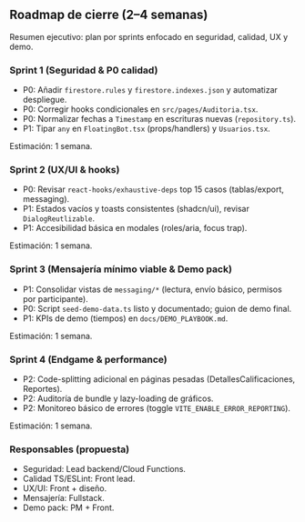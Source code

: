 ## Roadmap de cierre (2–4 semanas)

Resumen ejecutivo: plan por sprints enfocado en seguridad, calidad, UX y demo.

### Sprint 1 (Seguridad & P0 calidad)

- P0: Añadir `firestore.rules` y `firestore.indexes.json` y automatizar despliegue.
- P0: Corregir hooks condicionales en `src/pages/Auditoria.tsx`.
- P0: Normalizar fechas a `Timestamp` en escrituras nuevas (`repository.ts`).
- P1: Tipar `any` en `FloatingBot.tsx` (props/handlers) y `Usuarios.tsx`.

Estimación: 1 semana.

### Sprint 2 (UX/UI & hooks)

- P0: Revisar `react-hooks/exhaustive-deps` top 15 casos (tablas/export, messaging).
- P1: Estados vacíos y toasts consistentes (shadcn/ui), revisar `DialogReutlizable`.
- P1: Accesibilidad básica en modales (roles/aria, focus trap).

Estimación: 1 semana.

### Sprint 3 (Mensajería mínimo viable & Demo pack)

- P1: Consolidar vistas de `messaging/*` (lectura, envío básico, permisos por participante).
- P0: Script `seed-demo-data.ts` listo y documentado; guion de demo final.
- P1: KPIs de demo (tiempos) en `docs/DEMO_PLAYBOOK.md`.

Estimación: 1 semana.

### Sprint 4 (Endgame & performance)

- P2: Code-splitting adicional en páginas pesadas (DetallesCalificaciones, Reportes).
- P2: Auditoría de bundle y lazy-loading de gráficos.
- P2: Monitoreo básico de errores (toggle `VITE_ENABLE_ERROR_REPORTING`).

Estimación: 1 semana.

### Responsables (propuesta)

- Seguridad: Lead backend/Cloud Functions.
- Calidad TS/ESLint: Front lead.
- UX/UI: Front + diseño.
- Mensajería: Fullstack.
- Demo pack: PM + Front.


